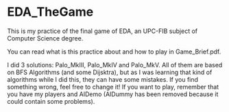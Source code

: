 # EDA_TheGame
This is my practice of the final game of EDA, an UPC-FIB subject of Computer Science degree. 

You can read what is this practice about and how to play in Game_Brief.pdf.

I did 3 solutions: Palo_MkIII, Palo_MkIV and Palo_MkV. All of them are based on BFS Algorithms (and some Dijsktra), but as I was learning that kind of algorithms while I did this, they can have some mistakes. If you find something wrong, feel free to change it!
If you want to play, remember that you have my players and AIDemo (AIDummy has been removed because it could contain some problems).
